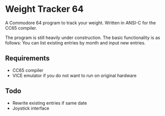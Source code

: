 
# Weight Tracker 64
A Commodore 64 program to track your weight. Written in ANSI-C for the CC65 compiler.

The program is still heavily under construction. The basic functionality is as follows: You can list existing entries by month and input new entries.

## Requirements
* CC65 compiler
* VICE emulator if you do not want to run on original hardware

## Todo
* Rewrite existing entries if same date
* Joystick interface

